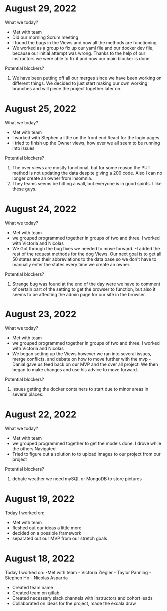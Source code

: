 
# August 29, 2022
What we today?
- Met with team
- Did our morning Scrum meeting 
- I found the bugs in the Views and now all the methods are functioning 
- We worked as a group to fix up our yaml file and our docker dev file, because our initial attempt was wrong. Thanks to the help of our instructors we were able to fix it and now our main blocker is done.

 Potential blockers?
1. We have been putting off all our merges since we have been working on different things. We decided to just start making our own working branches and will piece the project together later on. 


# August 25, 2022
What we today?
- Met with team
- I worked with Stephen a little on the front end React for the login pages.
- I tried to finish up the Owner views, how ever we all seem to be running into issues

 Potential blockers?
1. The over views are mostly functional, but for some reason the PUT method is not updating the data despite giving a 200 code. Also I can no longer create an owner from insomnia.
2. They teams seems be hitting a wall, but everyone is in good spirits. I like these guys. 

# August 24, 2022
What we today?
- Met with team
- we grouped programmed together in groups of two and three. I worked with Victoria and Nicolas
- We Got through the bug fixes we needed to move forward. 
-I added the rest of the request methods for the dog Views. Our next goal is to get all 50 states and their abbreviations to the data base so we don't have to manually enter the states every time we create an owner.

 Potential blockers?
1. Strange bug was found at the end of the day were we have to comment of certain part of the setting to get the browser to function, but also it seems to be affecting the admin page for our site in the browser.

# August 23, 2022
What we today?
- Met with team
- we grouped programmed together in groups of two and three. I worked with Victoria and Nicolas
- We began setting up the Views however we ran into several issues, merge conflicts, and debate on how to move further with the mvp
-Danial gave us feed back on our MVP and the over all project. We then began to make changes and use his advice to move forward.

 Potential blockers?
1. Issues getting the docker containers to start due to minor areas in several places.


# August 22, 2022
What we today?
- Met with team
- we grouped programmed together to get the models done. I drove while the others Navigated
- Tried to figure out a solution to to upload images to our project from our project

 Potential blockers?
1. debate weather we need mySQl, or MongoDB to store pictures


# August 19, 2022
Today I worked on:
- Met with team
- fleshed out our ideas a little more
- decided on a possible framework
- separated out our MVP from our stretch goals


# August 18, 2022
Today I worked on:
-Met with team
    - Victoria Ziegler
    - Taylor Panning
    - Stephen Ho
    - Nicolas Asparria
- Created team name
- Created team on gitlab
- Created necessary slack channels with instructors and cohort leads
- Collaborated on ideas for the project, made the excala draw